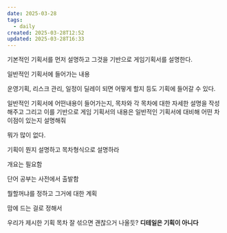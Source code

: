 ```yaml
---
date: 2025-03-28
tags:
  - daily
created: 2025-03-28T12:52
updated: 2025-03-28T16:33
---
```

기본적인 기획서를 먼저 설명하고 그것을 기반으로 게임기획서를 설명한다.

일반적인 기획서에 들어가는 내용

운영기획, 리스크 관리, 일정이 딜레이 되면 어떻게 할지 등도 기획에 들어갈 수 있다.

일반적인 기획서에 어떤내용이 들어가는지, 목차와 각 목차에 대한 자세한 설명을 작성해주고 그리고 이를 기반으로 게임 기획서의 내용은 일반적인 기획서에 대비해 어떤 차이점이 있는지 설명해줘


뭐가 많이 없다.

기획이 뭔지 설명하고
목차형식으로 설명하라

개요는 필요함

단어 공부는 사전에서 출발함

뭘할꺼냐를 정하고
그거에 대한 계획

맘에 드는 걸로 정해서

우리가 제시한 기획 목차 잘 섞으면 괜찮으거 나올듯?
**디테일은 기획이 아니다**